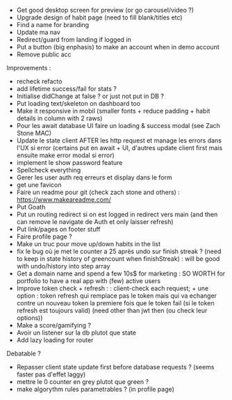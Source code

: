 -  Get good desktop screen for preview (or go carousel/video ?)
- Upgrade design of habit page (need to fill blank/titles etc)
- Find a name for branding
- Update ma nav
- Redirect/guard from landing if logged in
- Put a button (big enphasis) to make an account when in demo account
- Remove public acc

Improvements :
- recheck refacto
- add lifetime success/fail for stats ?
- Initialise didChange at false ? or just not put in DB ?
- Put loading text/skeleton on dashboard too
- Make it responsive in mobil (smaller fonts + reduce padding + habit details in column with 2 raws)
- Pour les await database UI faire un loading & success modal (see Zach Stone MAC)
- Update le state client AFTER les http request et manage les errors dans l'UX si error (certains put en await + UI, d'autres update client first mais ensuite make error modal si error)
- implement le show password feature
- Spellcheck everything
- Gerer les user auth req erreurs et display dans le form
- get une favicon
- Faire un readme pour git (check zach stone and others) : https://www.makeareadme.com/
- Put Goath
- Put un routing redirect si on est logged in redirect vers main (and then can remove le navigate de Auth et only laisser refresh)
- Put link/pages on footer stuff
- Faire profile page ?
- Make un truc pour move up/down habits in the list
- fix le bug où je met le counter a 25 après undo sur finish streak ? (need to keep in state history of greencount when finishStreak) : will be good with undo/history into step array
- Get a domain name and spend a few 10s$ for marketing : SO WORTH for portfolio to have a real app with (few) active users
- Improve token check + refresh :
: client-check each request; + une option : token refresh qui remplace pas le token mais qui va echanger contre un nouveau token la premiere fois que le token fail (si le token refresh est toujours valid) (need other than jwt then (ou check leur options))
- Make a score/gamifying ?
- Avoir un listener sur la db plutot que state
- Add lazy loading for router


Debatable ?
- Repasser client state update first before database requests ? (seems faster pas d'effet laggy)
- mettre le 0 counter en grey plutot que green ?
- make algorythm rules parametrables ? (in profile page)